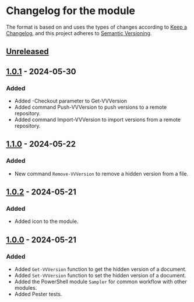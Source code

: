 # Changelog for the module

The format is based on and uses the types of changes according to [Keep a Changelog](https://keepachangelog.com/en/1.0.0/), and this project adheres to [Semantic Versioning](https://semver.org/spec/v2.0.0.html).

## [Unreleased]

## [1.0.1] - 2024-05-30

### Added

-   Added -Checkout parameter to Get-VVVersion
-   Added command Push-VVVersion to push versions to a remote repository.
-   Added command Import-VVVersion to import versions from a remote repository.

## [1.1.0] - 2024-05-22

### Added

-   New command `Remove-VVVersion` to remove a hidden version from a file.

## [1.0.2] - 2024-05-21

### Added

-   Added icon to the module.

## [1.0.0] - 2024-05-21

### Added

-   Added `Get-VVVersion` function to get the hidden version of a document.
-   Added `Set-VVVersion` function to set the hidden version of a document.
-   Added the PowerShell module `Sampler` for common workflow with other modules.
-   Added Pester tests.

[Unreleased]: https://github.com/PalmEmanuel/VeilVer/compare/v1.0.1...HEAD

[1.0.1]: https://github.com/PalmEmanuel/VeilVer/compare/v1.1.0...v1.0.1

[1.1.0]: https://github.com/PalmEmanuel/VeilVer/compare/v1.0.2...v1.1.0

[1.0.2]: https://github.com/PalmEmanuel/VeilVer/compare/v1.0.1...v1.0.2

[1.0.1]: https://github.com/PalmEmanuel/VeilVer/compare/v1.0.0...v1.0.1

[1.0.0]: https://github.com/PalmEmanuel/VeilVer/compare/e4f82adc1a54930012465b1fde6b5397d7f04c50...v1.0.0
